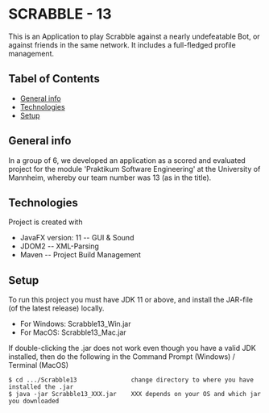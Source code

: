 # SCRABBLE - 13

This is an Application to play Scrabble against a nearly undefeatable Bot, or against friends in the same network. It includes a full-fledged profile management.



## Tabel of Contents
* [General info](#general-info)
* [Technologies](#technologies)
* [Setup](#setup)


## General info
In a group of 6, we developed an application as a scored and evaluated project for the module 'Praktikum Software Engineering' at the University of Mannheim, whereby our team number was 13 (as in the title).

## Technologies
Project is created with
* JavaFX version: 11  -- GUI & Sound
* JDOM2               -- XML-Parsing
* Maven               -- Project Build Management

## Setup
To run this project you must have JDK 11 or above, and install the JAR-file (of the latest release) locally.  
* For Windows:  Scrabble13_Win.jar  
* For MacOS:    Scrabble13_Mac.jar  
  
If double-clicking the .jar does not work even though you have a valid JDK installed, then do the following in the Command Prompt (Windows) / Terminal (MacOS)
```
$ cd .../Scrabble13               change directory to where you have installed the .jar
$ java -jar Scrabble13_XXX.jar    XXX depends on your OS and which jar you downloaded
```
